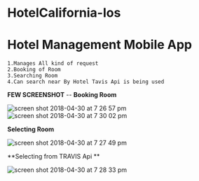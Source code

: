 # HotelCalifornia-Ios
# Hotel Management Mobile App 
```
1.Manages All kind of request
2.Booking of Room 
3.Searching Room 
4.Can search near By Hotel Tavis Api is being used 
```
**FEW SCREENSHOT** -- **Booking Room** 

![screen shot 2018-04-30 at 7 26 57 pm](https://user-images.githubusercontent.com/23444603/39455226-5f6cb2b6-4cad-11e8-850f-fabaa3ad83f4.png)
![screen shot 2018-04-30 at 7 30 02 pm](https://user-images.githubusercontent.com/23444603/39455301-aec951c0-4cad-11e8-96e4-e66f1e9cbb32.png)

**Selecting Room**

![screen shot 2018-04-30 at 7 27 49 pm](https://user-images.githubusercontent.com/23444603/39455251-7d1b6c6c-4cad-11e8-8573-6b74b6a92261.png)

**Selecting from TRAVIS Api **

![screen shot 2018-04-30 at 7 28 33 pm](https://user-images.githubusercontent.com/23444603/39455281-a0f9e2a8-4cad-11e8-8193-6c2db0cce1c6.png)



